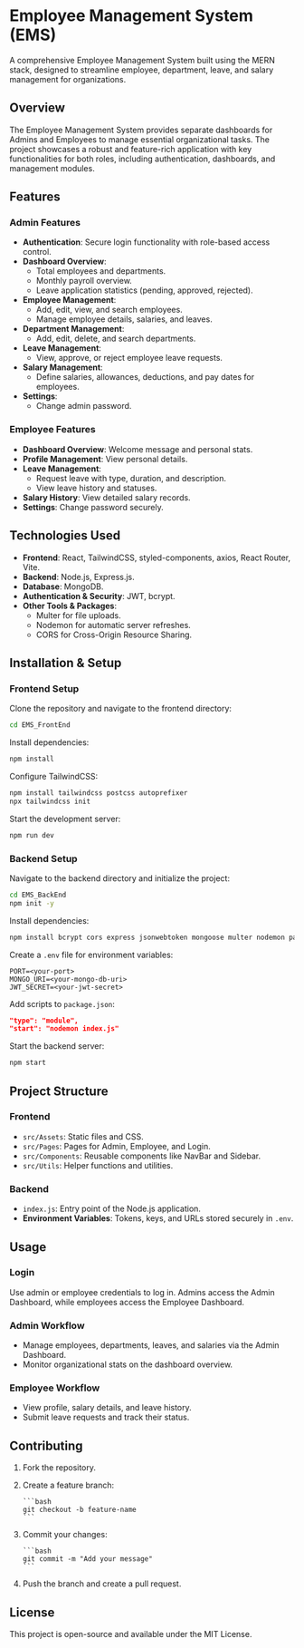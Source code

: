 # Employee Management System (EMS)

A comprehensive Employee Management System built using the MERN stack, designed to streamline employee, department, leave, and salary management for organizations.

## Overview

The Employee Management System provides separate dashboards for Admins and Employees to manage essential organizational tasks. The project showcases a robust and feature-rich application with key functionalities for both roles, including authentication, dashboards, and management modules.

## Features

### Admin Features

- **Authentication**: Secure login functionality with role-based access control.
- **Dashboard Overview**:
  - Total employees and departments.
  - Monthly payroll overview.
  - Leave application statistics (pending, approved, rejected).
- **Employee Management**:
  - Add, edit, view, and search employees.
  - Manage employee details, salaries, and leaves.
- **Department Management**:
  - Add, edit, delete, and search departments.
- **Leave Management**:
  - View, approve, or reject employee leave requests.
- **Salary Management**:
  - Define salaries, allowances, deductions, and pay dates for employees.
- **Settings**:
  - Change admin password.

### Employee Features

- **Dashboard Overview**: Welcome message and personal stats.
- **Profile Management**: View personal details.
- **Leave Management**:
  - Request leave with type, duration, and description.
  - View leave history and statuses.
- **Salary History**: View detailed salary records.
- **Settings**: Change password securely.

## Technologies Used

- **Frontend**: React, TailwindCSS, styled-components, axios, React Router, Vite.
- **Backend**: Node.js, Express.js.
- **Database**: MongoDB.
- **Authentication & Security**: JWT, bcrypt.
- **Other Tools & Packages**:
  - Multer for file uploads.
  - Nodemon for automatic server refreshes.
  - CORS for Cross-Origin Resource Sharing.

## Installation & Setup

### Frontend Setup

Clone the repository and navigate to the frontend directory:

```bash
cd EMS_FrontEnd
```

Install dependencies:

```bash
npm install
```

Configure TailwindCSS:

```bash
npm install tailwindcss postcss autoprefixer
npx tailwindcss init
```

Start the development server:

```bash
npm run dev
```

### Backend Setup

Navigate to the backend directory and initialize the project:

```bash
cd EMS_BackEnd
npm init -y
```

Install dependencies:

```bash
npm install bcrypt cors express jsonwebtoken mongoose multer nodemon path
```

Create a `.env` file for environment variables:

```plaintext
PORT=<your-port>
MONGO_URI=<your-mongo-db-uri>
JWT_SECRET=<your-jwt-secret>
```

Add scripts to `package.json`:

```json
"type": "module",
"start": "nodemon index.js"
```

Start the backend server:

```bash
npm start
```

## Project Structure

### Frontend

- `src/Assets`: Static files and CSS.
- `src/Pages`: Pages for Admin, Employee, and Login.
- `src/Components`: Reusable components like NavBar and Sidebar.
- `src/Utils`: Helper functions and utilities.

### Backend

- `index.js`: Entry point of the Node.js application.
- **Environment Variables**: Tokens, keys, and URLs stored securely in `.env`.

## Usage

### Login

Use admin or employee credentials to log in. Admins access the Admin Dashboard, while employees access the Employee Dashboard.

### Admin Workflow

- Manage employees, departments, leaves, and salaries via the Admin Dashboard.
- Monitor organizational stats on the dashboard overview.

### Employee Workflow

- View profile, salary details, and leave history.
- Submit leave requests and track their status.

## Contributing

1.  Fork the repository.
2.  Create a feature branch:

        ```bash
        git checkout -b feature-name
        ```

3.  Commit your changes:

        ```bash
        git commit -m "Add your message"
        ```

4.  Push the branch and create a pull request.

## License

This project is open-source and available under the MIT License.
